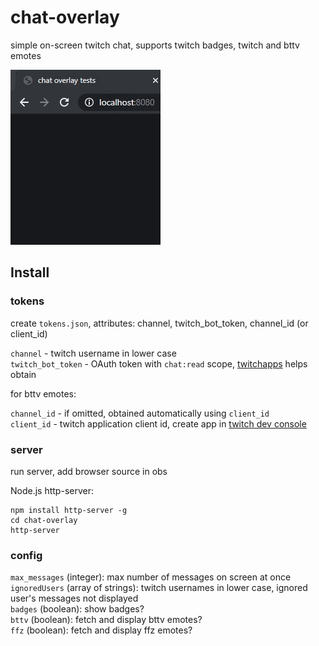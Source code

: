 # chat-overlay

simple on-screen twitch chat, supports twitch badges, twitch and bttv emotes  

![animation](./static/animation.gif)  

## Install

### tokens

create `tokens.json`, attributes: channel, twitch_bot_token, channel_id (or client_id)  

`channel` - twitch username in lower case  
`twitch_bot_token` - OAuth token with `chat:read` scope, [twitchapps](https://twitchapps.com/tokengen/) helps obtain  

for bttv emotes:  

`channel_id` - if omitted, obtained automatically using `client_id`  
`client_id` - twitch application client id, create app in [twitch dev console](https://dev.twitch.tv/console/apps)  

### server

run server, add browser source in obs  

Node.js http-server:  

    npm install http-server -g
    cd chat-overlay
    http-server

### config

`max_messages` (integer): max number of messages on screen at once  
`ignoredUsers` (array of strings): twitch usernames in lower case, ignored user's messages not displayed  
`badges` (boolean): show badges?  
`bttv` (boolean): fetch and display bttv emotes?  
`ffz` (boolean): fetch and display ffz emotes?  
